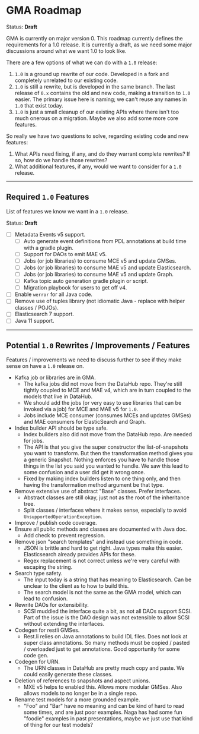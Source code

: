 # GMA Roadmap

Status: **Draft**

GMA is currently on major version 0. This roadmap currently defines the requirements for a 1.0 release. It is currently
a draft, as we need some major discussions around what we want 1.0 to look like.

There are a few options of what we can do with a `1.0` release:

1. `1.0` is a ground up rewrite of our code. Developed in a fork and completely unrelated to our existing code.
2. `1.0` is still a rewrite, but is developed in the same branch. The last release of `0.x` contains the old and new
   code, making a transition to `1.0` easier. The primary issue here is naming; we can't reuse any names in `1.0` that
   exist today.
3. `1.0` is just a small cleanup of our existing APIs where there isn't too much onerous on a migration. Maybe we also
   add some more core features.

So really we have two questions to solve, regarding existing code and new features:

1. What APIs need fixing, if any, and do they warrant complete rewrites? If so, how do we handle those rewrites?
2. What additional features, if any, would we want to consider for a `1.0` release.

---

## Required `1.0` Features

List of features we know we want in a `1.0` release.

Status: **Draft**

- [ ] Metadata Events v5 support.
  - [ ] Auto generate event definitions from PDL annotations at build time with a gradle plugin.
  - [ ] Support for DAOs to emit MAE v5.
  - [ ] Jobs (or job libraries) to consume MCE v5 and update GMSes.
  - [ ] Jobs (or job libraries) to consume MAE v5 and update Elasticsearch.
  - [ ] Jobs (or job libraries) to consume MAE v5 and update Graph.
  - [ ] Kafka topic auto generation gradle plugin or script.
  - [ ] Migration playbook for users to get off v4.
- [ ] Enable `werror` for all Java code.
- [ ] Remove use of tuples library (not idiomatic Java - replace with helper classes / POJOs).
- [ ] Elasticsearch 7 support.
- [ ] Java 11 support.

---

## Potential `1.0` Rewrites / Improvements / Features

Features / improvements we need to discuss further to see if they make sense on have a `1.0` release on.

- Kafka job or libraries are in GMA.
  - The kafka jobs did not move from the DataHub repo. They're still tightly coupled to MCE and MAE v4, which are in
    turn coupled to the models that live in DataHub.
  - We should add the jobs (or very easy to use libraries that can be invoked via a job) for MCE and MAE v5 for `1.0`.
  - Jobs include MCE consumer (consumes MCEs and updates GMSes) and MAE consumers for ElasticSearch and Graph.
- Index builder API should be type safe.
  - Index builders also did not move from the DataHub repo. Are needed for jobs.
  - The API is that you give the super constructor the list-of-snapshots you want to transform. But then the
    transformation method gives you a generic Snapshot. Nothing enforces you have to handle those things in the list you
    said you wanted to handle. We saw this lead to some confusion and a user did get it wrong once.
  - Fixed by making index builders listen to one thing only, and then having the transformation method argument be that
    type.
- Remove extensive use of abstract "Base" classes. Prefer interfaces.
  - Abstract classes are still okay, just not as the root of the inheritance tree.
  - Split classes / interfaces where it makes sense, especially to avoid `UnsupportedOperationException`.
- Improve / publish code coverage.
- Ensure all public methods and classes are documented with Java doc.
  - Add check to prevent regression.
- Remove json "search templates" and instead use something in code.
  - JSON is brittle and hard to get right. Java types make this easier. Elasticsearch already provides APIs for these.
  - Regex replacement is not correct unless we're very careful with escaping the string.
- Search type safety.
  - The input today is a string that has meaning to Elasticsearch. Can be unclear to the client as to how to build this.
  - The search model is not the same as the GMA model, which can lead to confusion.
- Rewrite DAOs for extensibility.
  - SCSI muddled the interface quite a bit, as not all DAOs support SCSI. Part of the issue is the DAO design was not
    extensible to allow SCSI without extending the interfaces.
- Codegen for restli GMSes.
  - Rest.li relies on Java annotations to build IDL files. Does not look at super class annotations. So many methods
    must be copied / pasted / overloaded just to get annotations. Good opportunity for some code gen.
- Codegen for URN.
  - The URN classes in DataHub are pretty much copy and paste. We could easily generate these classes.
- Deletion of references to snapshots and aspect unions.
  - MXE v5 helps to enabled this. Allows more modular GMSes. Also allows models to no longer be in a single repo.
- Rename test models for a more grounded example.
  - "Foo" and "Bar" have no meaning and can be kind of hard to read some times, and are just poor examples. Naga has
  had some fun "foodie" examples in past presentations, maybe we just use that kind of thing for our test models?
